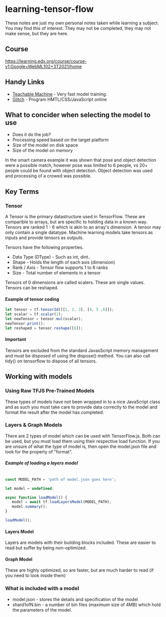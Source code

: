 # learning-tensor-flow
These notes are just my own personal notes taken while learning a subject.  You may find this of interest.  They may not be completed, they may not make sense, but they are here.

## Course
https://learning.edx.org/course/course-v1:Google+WebML102+3T2021/home

## Handy Links
* [Teachable Machine](https://teachablemachine.withgoogle.com/) - Very fast model training.
* [Glitch](https://glitch.com/) - Program HMTL/CSS/JavaScript online

## What to concider when selecting the model to use

* Does it do the job?
* Processing speed based on the target platform
* Size of the model on disk space
* Size of the model on memory

In the smart camera example it was shown that pose and object detection were a possible match, however pose was limited to 6 people, vs 20+ people could be found with object detection.  Object detection was used and processing of a crowed was possible. 

## Key Terms

### Tensor
A Tensor is the primary datastructure used in TensorFlow.  These are comparible to arrays, but are specific to holding data in a known way.  Tensors are ranked 1 - 6 which is akin to an array's dimension.  A tensor may only contain a single datatype.  Machine learning models take tensors as inputs and provide tensors as outputs. 

Tensors have the following properties.

* Data Type (DType) - Such as int, dint..
* Shape - Holds the length of each axis (dimension)
* Rank / Axis - Tensor flow supports 1 to 6 ranks
* Size - Total number of elements in a tensor

Tensors of 0 dimensions are called scalers.  These are single values.  Tensors can be reshaped.

#### Example of tensor coding
```javascript
let tensor = tf.tensor2d([[1, 2, 3], [4, 5 ,6]]);
let scalar = tf.scalar(2);
let newTensor = tensor.mul(scalar);
newTensor.print();
let reshaped = tensor.reshape([6]);
```

#### Important
Tensors are excluded from the standard JavasScript memory management and must be disposed of using the dispose() method.  You can also call tidy() on tensorflow to dispose of all tensors. 

## Working with models

###  Using Raw TFJS Pre-Trained Models
These types of models have not been wrapped in to a nice JavaScript class and as such you must take care to provide data correctly to the model and format the result after the model has completed.

### Layers & Graph Models
There are 2 types of model which can be used with TensorFlow.js.  Both can be used, but you must load them using their respective load function.  If you are unsure of what the type of model is, then open the model.json file and look for the property of "format".

##### Example of loading a layers model
```javascript

const MODEL_PATH = 'path of model.json goes here';

let model = undefined;

async function loadModel() {
   model = await tf.loadLayersModel(MODEL_PATH);
   model.summary();
}

loadModel();
```

#### Layers Model
Layers are models with their building blocks included.  These are easier to read but suffer by being non-optimized.

#### Graph Model
These are highly optimized, so are faster, but are much harder to read (if you need to look inside them)

### What is included with a model

* model.json - stores the details and specification of the model
* shard1ofN.bin - a number of bin files (maximum size of 4MB) which hold the parameters of the model.
